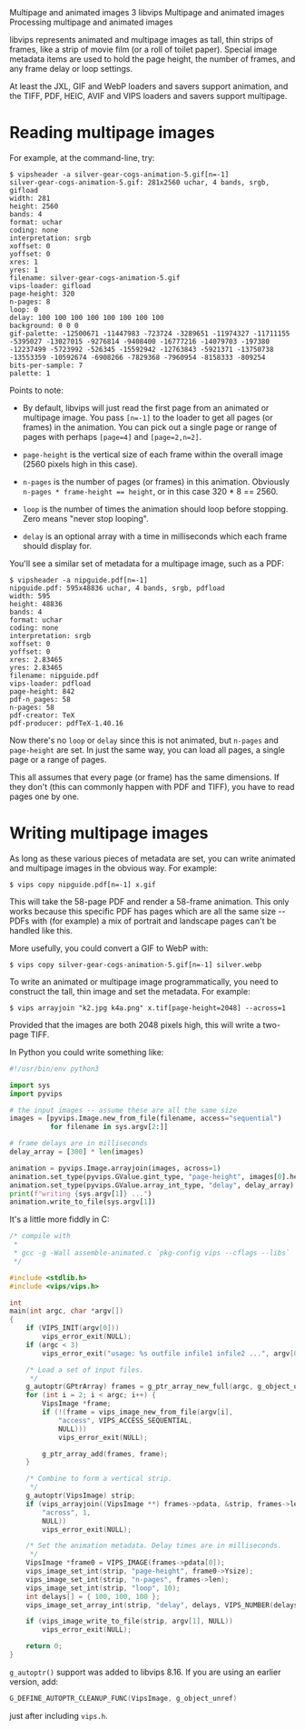   <refmeta>
    <refentrytitle>Multipage and animated images</refentrytitle>
    <manvolnum>3</manvolnum>
    <refmiscinfo>libvips</refmiscinfo>
  </refmeta>

  <refnamediv>
    <refname>Multipage and animated images</refname>
    <refpurpose>Processing multipage and animated images</refpurpose>
  </refnamediv>

libvips represents animated and multipage images as tall, thin strips of
frames, like a strip of movie film (or a roll of toilet paper). Special image
metadata items are used to hold the page height, the number of frames, and any
frame delay or loop settings.

At least the JXL, GIF and WebP loaders and savers support animation,
and the TIFF, PDF, HEIC, AVIF and VIPS loaders and savers support multipage.

# Reading multipage images

For example, at the command-line, try:

```
$ vipsheader -a silver-gear-cogs-animation-5.gif[n=-1]
silver-gear-cogs-animation-5.gif: 281x2560 uchar, 4 bands, srgb, gifload
width: 281
height: 2560
bands: 4
format: uchar
coding: none
interpretation: srgb
xoffset: 0
yoffset: 0
xres: 1
yres: 1
filename: silver-gear-cogs-animation-5.gif
vips-loader: gifload
page-height: 320
n-pages: 8
loop: 0
delay: 100 100 100 100 100 100 100 100
background: 0 0 0
gif-palette: -12500671 -11447983 -723724 -3289651 -11974327 -11711155 -5395027 -13027015 -9276814 -9408400 -16777216 -14079703 -197380 -12237499 -5723992 -526345 -15592942 -12763843 -5921371 -13750738 -13553359 -10592674 -6908266 -7829368 -7960954 -8158333 -809254
bits-per-sample: 7
palette: 1
```

Points to note:

- By default, libvips will just read the first page from an animated or
  multipage image. You pass `[n=-1]` to the loader to get all pages (or
  frames) in the animation. You can pick out a single page or range of
  pages with perhaps `[page=4]` and `[page=2,n=2]`.

- `page-height` is the vertical size of each frame within the overall image
  (2560 pixels high in this case).

- `n-pages` is the number of pages (or frames) in this animation. Obviously
  `n-pages * frame-height == height`, or in this case 320 * 8 == 2560.

- `loop` is the number of times the animation should loop before stopping.
  Zero means "never stop looping".

- `delay` is an optional array with a time in milliseconds which each frame
  should display for.

You'll see a similar set of metadata for a multipage image, such as a PDF:

```
$ vipsheader -a nipguide.pdf[n=-1]
nipguide.pdf: 595x48836 uchar, 4 bands, srgb, pdfload
width: 595
height: 48836
bands: 4
format: uchar
coding: none
interpretation: srgb
xoffset: 0
yoffset: 0
xres: 2.83465
yres: 2.83465
filename: nipguide.pdf
vips-loader: pdfload
page-height: 842
pdf-n_pages: 58
n-pages: 58
pdf-creator: TeX
pdf-producer: pdfTeX-1.40.16
```

Now there's no `loop` or `delay` since this is not animated, but `n-pages` and
`page-height` are set. In just the same way, you can load all pages, a single
page or a range of pages.

This all assumes that every page (or frame) has the same dimensions. If
they don't (this can commonly happen with PDF and TIFF), you have to read
pages one by one.

# Writing multipage images

As long as these various pieces of metadata are set, you can write animated
and multipage images in the obvious way. For example:

```
$ vips copy nipguide.pdf[n=-1] x.gif
```

This will take the 58-page PDF and render a 58-frame animation.  This only
works because this specific PDF has pages which are all the same size --
PDFs with (for example) a mix of portrait and landscape pages can't be
handled like this.

More usefully, you could convert a GIF to WebP with:

```
$ vips copy silver-gear-cogs-animation-5.gif[n=-1] silver.webp
```

To write an animated or multipage image programmatically, you need to
construct the tall, thin image and set the metadata. For example:

```
$ vips arrayjoin "k2.jpg k4a.png" x.tif[page-height=2048] --across=1
```

Provided that the images are both 2048 pixels high, this will write a
two-page TIFF.

In Python you could write something like:

```python
#!/usr/bin/env python3

import sys
import pyvips

# the input images -- assume these are all the same size
images = [pyvips.Image.new_from_file(filename, access="sequential")
          for filename in sys.argv[2:]]

# frame delays are in milliseconds
delay_array = [300] * len(images)

animation = pyvips.Image.arrayjoin(images, across=1)
animation.set_type(pyvips.GValue.gint_type, "page-height", images[0].height)
animation.set_type(pyvips.GValue.array_int_type, "delay", delay_array)
print(f"writing {sys.argv[1]} ...")
animation.write_to_file(sys.argv[1])
```

It's a little more fiddly in C:

```C
/* compile with
 *
 * gcc -g -Wall assemble-animated.c `pkg-config vips --cflags --libs`
 */

#include <stdlib.h>
#include <vips/vips.h>

int
main(int argc, char *argv[])
{
    if (VIPS_INIT(argv[0]))
        vips_error_exit(NULL);
    if (argc < 3)
        vips_error_exit("usage: %s outfile infile1 infile2 ...", argv[0]);

    /* Load a set of input files.
     */
    g_autoptr(GPtrArray) frames = g_ptr_array_new_full(argc, g_object_unref);
    for (int i = 2; i < argc; i++) {
        VipsImage *frame;
        if (!(frame = vips_image_new_from_file(argv[i],
            "access", VIPS_ACCESS_SEQUENTIAL,
            NULL)))
            vips_error_exit(NULL);

        g_ptr_array_add(frames, frame);
    }

    /* Combine to form a vertical strip.
     */
    g_autoptr(VipsImage) strip;
    if (vips_arrayjoin((VipsImage **) frames->pdata, &strip, frames->len,
        "across", 1,
        NULL))
        vips_error_exit(NULL);

    /* Set the animation metadata. Delay times are in milliseconds.
     */
    VipsImage *frame0 = VIPS_IMAGE(frames->pdata[0]);
    vips_image_set_int(strip, "page-height", frame0->Ysize);
    vips_image_set_int(strip, "n-pages", frames->len);
    vips_image_set_int(strip, "loop", 10);
    int delays[] = { 100, 100, 100 };
    vips_image_set_array_int(strip, "delay", delays, VIPS_NUMBER(delays));

    if (vips_image_write_to_file(strip, argv[1], NULL))
        vips_error_exit(NULL);

    return 0;
}
```

`g_autoptr()` support was added to libvips 8.16. If you are using an
earlier version, add:

```C
G_DEFINE_AUTOPTR_CLEANUP_FUNC(VipsImage, g_object_unref)
```

just after including `vips.h`.

